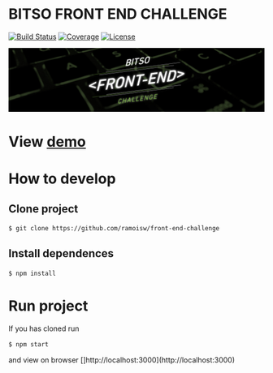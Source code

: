 # BITSO FRONT END CHALLENGE

[![Build Status](https://img.shields.io/travis/ramosisw/front-end-challenge/master.svg?style=flat-square)](https://travis-ci.org/ramosisw/front-end-challenge)
[![Coverage](https://img.shields.io/codecov/c/github/ramosisw/front-end-challenge.svg?style=flat-square)](https://codecov.io/github/ramosisw/front-end-challenge)
[![License](https://img.shields.io/badge/license-MIT-blue.svg?style=flat-square)](LICENSE.txt)

![Front End Challenge Image](https://github.com/bitsoex/front-end-challenge/blob/master/bann_bfec.jpg)

# View [demo](https://ramosisw.github.io/front-end-challenge)

# How to develop

## Clone project
```sh
$ git clone https://github.com/ramoisw/front-end-challenge
```

## Install dependences

```sh
$ npm install
```

# Run project
If you has cloned
run
```sh
$ npm start
```
and view on browser
    []http://localhost:3000](http://localhost:3000)
